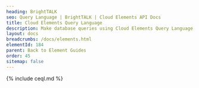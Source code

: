 ```yaml
---
heading: BrightTALK
seo: Query Language | BrightTALK | Cloud Elements API Docs
title: Cloud Elements Query Language
description: Make database queries using Cloud Elements Query Language.
layout: docs
breadcrumbs: /docs/elements.html
elementId: 184
parent: Back to Element Guides
order: 45
sitemap: false
---
```


{% include ceql.md %}
